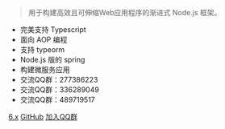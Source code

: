 



 <object data="_media/icon.svg" width="300" height="80" type="image/svg+xml" />

> 用于构建高效且可伸缩Web应用程序的渐进式 Node.js 框架。

- 完美支持 Typescript 
- 面向 AOP 编程 
- 支持 typeorm
- Node.js 版的 spring
- 构建微服务应用
- 交流QQ群：277386223
- 交流QQ群：336289049
- 交流QQ群：489719517

[6.x](/6/firststeps.md)
[GitHub](https://github.com/nestjs/nest)
[加入QQ群](https://jq.qq.com/?_wv=1027&k=5uaXPHc)

